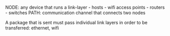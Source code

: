 NODE: any device that runs a link-layer
	- hosts
	- wifi access points
	- routers
	- switches
PATH: communication channel that connects two nodes

A package that is sent must pass individual link layers in order to be transferred: ethernet, wifi